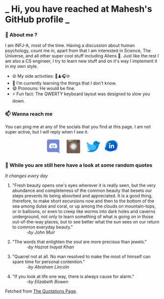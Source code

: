 # **_ Hi, you have reached at Mahesh's GitHub profile _**
### 🌸 About me ?
I am INFJ-A, most of the time. Having a discussion about human psychology, count me in, apart from that I am interested in Science, The Universe, and all other super cool stuff including Aliens 🤫. Just like the rest I am also a CS engineer, I try to learn new stuff and on it's way I implement it in my own style. 
- ☮ My side activities: 🎨♟🎧🌐
- 🌱 I’m currently learning the things that I don't know.
- 😄 Pronouns: He would be fine.
- ⚡ Fun fact: The QWERTY keyboard layout was designed to slow you down.

### 📫 Wanna reach me
You can ping me at any of the socials that you find at this page. I am not super active, but I will reply when I see it.
<p align="center">
<a href="https://discordapp.com/users/733328856957714472"><img src="./Assets/Papirus-Team-Papirus-Apps-Discord.svg" height="50px" width="50px" ></a>&nbsp; &nbsp;  
<a href ="https://instagram.com/obl1v_on"><img src="./Assets/Papirus-Team-Papirus-Apps-Instagram.svg" height="50px" width="50px" ></a>&nbsp;  &nbsp; 
<a href ="https://twitter.com/MaheshN2000"><img src="./Assets/Papirus-Team-Papirus-Apps-Twitter.svg" height ="50px" width="50px" ></a>&nbsp;
<a href ="https://linkedin.com/in/mahesh2000"><img src="./Assets/in.png" height ="50px" width="50px" ></a>

</p>



### 🔰 While you are still here have a look at some random quotes
*It changes every day*

<!-- BLOG-POST-LIST:START -->
 1.  "Fresh beauty opens one's eyes wherever it is really seen, but the very abundance and completeness of the common beauty that besets our steps prevents its being absorbed and appreciated. It is a good thing, therefore, to make short excursions now and then to the bottom of the sea among dulse and coral, or up among the clouds on mountain-tops, or in balloons, or even to creep like worms into dark holes and caverns underground, not only to learn something of what is going on in those out-of-the-way places, but to see better what the sun sees on our return to common everyday beauty." <br> &emsp;&emsp;&emsp; <i>-by John Muir</i> 

 2.  "The words that enlighten the soul are more precious than jewels." <br> &emsp;&emsp;&emsp; <i>-by Hazrat Inayat Khan</i> 

 3.  "Quarrel not at all. No man resolved to make the most of himself can spare time for personal contention." <br> &emsp;&emsp;&emsp; <i>-by Abraham Lincoln</i> 

 4.  "If you look at life one way, there is always cause for alarm." <br> &emsp;&emsp;&emsp; <i>-by Elizabeth Bowen</i> 
<!-- BLOG-POST-LIST:END -->
Fetched from <a href="http://www.quotationspage.com/data/mqotd.rss"> The Quotations Page</a>.
<!-- The above quotes are fetched from " http://www.quotationspage.com/data/mqotd.rss " and the github action used was gautamkrishnar/blog-post-workflow@master -->
